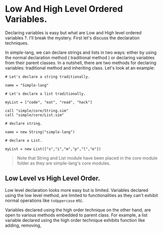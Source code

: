 # Low And High Level Ordered Variables.
Declaring variables is easy but what are Low and High level ordered variables ?. I'll break the mystery. First let's discuss the declaration techniques.

In simple-lang, we can declare strings and lists in two ways: either by using the normal declaration method ( traditional method ) or declaring variables from their parent classes. In a nutshell, there are two methods for declaring variables: traditional method and inheriting class. Let's look at an example:
``` Declaring a String and List traditionally.
# Let's declare a string traditionally.

name = "Simple-lang"

# Let's declare a list traditionally.

myList = ["code", "eat", "read", "hack"]

```

``` Declaring a string and List by inheriting parent classes.
call "simple/core/String.sim"
call "simple/core/List.sim"

# declare string.

name = new String("simple-lang")

# declare a List.

myList = new List(["s","i","m","p","l","e"])

```

> Note that String and List module have been placed in the core module folder as they are simple-lang's core modules.

## Low Level vs High Level Order.
Low level declaration looks more easy but is limited. Variables declared using the low level method, are limited to functionalities as they can't exhibit normal operations like `toUppercase` etc. 

Variables declared using the high order technique on the other hand, are open to various methods embedded to parent class. For example, a list variable declared using the high order technique exhibits function like adding, removing, 